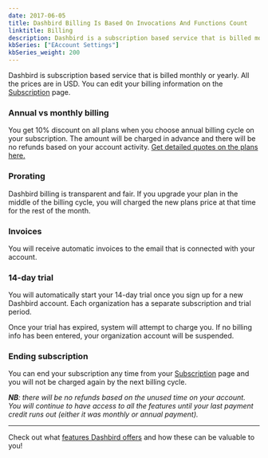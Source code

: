 ```yaml
---
date: 2017-06-05
title: Dashbird Billing Is Based On Invocations And Functions Count
linktitle: Billing
description: Dashbird is a subscription based service that is billed monthly or yearly. The fee depends on the subscription type.
kbSeries: ["EAccount Settings"]
kbSeries_weight: 200
---
```

Dashbird is subscription based service that is billed monthly or yearly. All the prices are in USD. You can edit your billing information on the [Subscription](https://app.dashbird.io/client/subscription/setup/tier) page.


### Annual vs monthly billing

You get 10% discount on all plans when you choose annual billing cycle on your subscription. The amount will be charged in advance and there will be no refunds based on your account activity. <a href='/pricing' target='_blank'>Get detailed quotes on the plans here.</a>

### Prorating
Dashbird billing is transparent and fair. If you upgrade your plan in the middle of the billing cycle, you will charged the new plans price at that time for the rest of the month.

### Invoices

You will receive automatic invoices to the email that is connected with your account.

### 14-day trial

You will automatically start your 14-day trial once you sign up for a new Dashbird account. Each organization has a separate subscription and trial period.

Once your trial has expired, system will attempt to charge you. If no billing info has been entered, your organization account will be suspended.

### Ending subscription

You can end your subscription any time from your [Subscription](https://app.dashbird.io/client/subscription/setup/tier) page and you will not be charged again by the next billing cycle.

_**NB**: there will be no refunds based on the unused time on your account. You will continue to have access to all the features until your last payment credit runs out (either it was monthly or annual payment)._

---
Check out what [features Dashbird offers](https://dashbird.io/docs/get-started/say-hi-to-dashbird/) and how these can be valuable to you!
